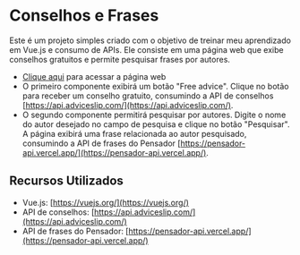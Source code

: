 # Conselhos e Frases
Este é um projeto simples criado com o objetivo de treinar meu aprendizado em Vue.js e consumo de APIs. Ele consiste em uma página web que exibe conselhos gratuitos e permite pesquisar frases por autores.

- [Clique aqui](https://nairoelsner.github.io/conselhos-e-frases/) para acessar a página web
- O primeiro componente exibirá um botão "Free advice". Clique no botão para receber um conselho gratuito, consumindo a API de conselhos [https://api.adviceslip.com/](https://api.adviceslip.com/).
- O segundo componente permitirá pesquisar por autores. Digite o nome do autor desejado no campo de pesquisa e clique no botão "Pesquisar". A página exibirá uma frase relacionada ao autor pesquisado, consumindo a API de frases do Pensador [https://pensador-api.vercel.app/](https://pensador-api.vercel.app/).

## Recursos Utilizados
- Vue.js: [https://vuejs.org/](https://vuejs.org/)
- API de conselhos: [https://api.adviceslip.com/](https://api.adviceslip.com/)
- API de frases do Pensador: [https://pensador-api.vercel.app/](https://pensador-api.vercel.app/)
